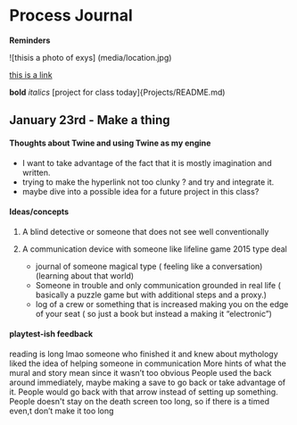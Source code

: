 # Process Journal
**Reminders**

![thisis a photo of exys] (media/location.jpg)

[this is a link](https://www.youtube.com/watch?v=dQw4w9WgXcQ)

**bold**
_italics_
[project for class today]{Projects/README.md)

## January 23rd - Make a thing

#### Thoughts about Twine and using Twine as my engine
- I want to take advantage of the fact that it is mostly 
imagination and written.
- trying to make the hyperlink not too clunky ? and try 
  and integrate it.
- maybe dive into a possible idea for a future project in 
  this class?


#### Ideas/concepts
1. A blind detective or someone that does not see well 
conventionally

2. A communication device with someone like lifeline 
   game 2015 type deal
   - journal of someone magical type ( feeling like a 
      conversation) (learning about that world)
   - Someone in trouble and only communication grounded in 
     real life ( basically a puzzle game but with additional steps and a proxy.)
   - log of a crew or something that is increased making you on the edge of your seat ( so just a book but instead a making it “electronic”)



#### playtest-ish feedback

reading is long lmao
someone who finished it and knew about mythology liked the idea of helping someone in communication
More hints of what the mural and story mean since it wasn’t too obvious
People used the back around immediately, maybe making a save to go back or take advantage of it. People would go back with that arrow instead of setting up something.
People doesn't stay on the death screen too long, so if there is a timed even,t don’t make it too long
